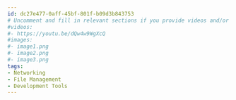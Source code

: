 ```yaml
---
id: dc27e477-0aff-45bf-801f-b09d3b843753
# Uncomment and fill in relevant sections if you provide videos and/or images
#videos:
#- https://youtu.be/dQw4w9WgXcQ
#images:
#- image1.png
#- image2.png
#- image3.png
tags:
- Networking
- File Management
- Development Tools
---
```

